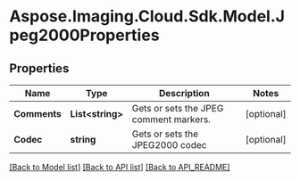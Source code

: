 # Aspose.Imaging.Cloud.Sdk.Model.Jpeg2000Properties
## Properties

Name | Type | Description | Notes
------------ | ------------- | ------------- | -------------
**Comments** | **List&lt;string&gt;** | Gets or sets the JPEG comment markers. | [optional] 
**Codec** | **string** | Gets or sets the JPEG2000 codec | [optional] 

[[Back to Model list]](API_README.md#documentation-for-models) [[Back to API list]](API_README.md#documentation-for-api-endpoints) [[Back to API_README]](API_README.md)

